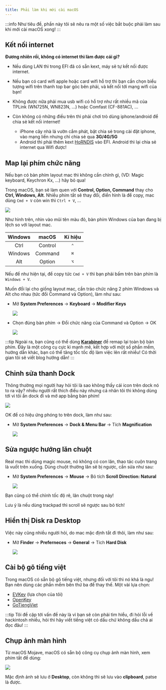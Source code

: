 ```yaml
---
title: Phải làm khi mới cài macOS
---
```


:::info
Như tiêu đề, phần này tôi sẽ nêu ra một số việc bắt buộc phải làm sau khi mới cài macOS xong!
:::

## Kết nối internet

**Đương nhiên rồi, không có internet thì làm được cái gì?**

+ Nếu dùng LAN thì trong EFI đã có sẵn kext, máy sẽ tự kết nối được internet.

+ Nếu bạn có card wifi apple hoặc card wifi hỗ trợ thì bạn cần chọn biểu tượng wifi trên thanh top bar góc bên phải, và kết nối tới mạng wifi của bạn!

+ Không được nữa phải mua usb wifi có hỗ trợ như rất nhiều mã của TPLink (WN725N, WN823N, ...) hoặc Comfast (CF-881AC), ...

+ Còn không có những điều trên thì phải chơi trò dùng iphone/android để chia sẻ kết nối internet!
  + iPhone cây nhà lá vườn cắm phát, bật chia sẻ trong cài đặt iphone, vào mạng liền nhưng chỉ chia sẻ qua **3G/4G/5G**
  + Android thì phải thêm kext [HoRNDIS](https://github.com/jwise/HoRNDIS/releases/tag/rel9.2) vào EFI. Android thì lại chia sẻ internet qua Wifi được!

## Map lại phím chức năng

Nếu bạn có bàn phím layout mac thì không cần chỉnh gì,  (VD: Magic keyboard, Keychron Kx, ...) hãy bỏ qua!

Trong macOS, bạn sẽ làm quen với **Control, Option, Command** thay cho **Ctrl, Windows, Alt**. Nhiều phím tắt sẽ thay đổi, điển hình là để copy, mac dùng `Cmd + V` còn win thì `Ctrl + V`, ...

![](/img/docs/post-install/kb-layout.png)

Như hình trên, nhìn vào mũi tên màu đỏ, bàn phím Windows của bạn đang bị lệch so với layout mac.

| Windows |  macOS  | Kí hiệu |
| :-----: | :-----: | :-----: |
|  Ctrl   | Control |   `⌃`   |
| Windows | Command |   `⌘`   |
|   Alt   | Option |   `⌥`   |

Nếu để như hiện tại, để copy tức `Cmd + V` thì bạn phải bấm trên bàn phím là `Windows + V`.

Muốn đổi lại cho giống layout mac, cần tráo chức năng 2 phím Windows và Alt cho nhau (tức đổi Command và Option), làm như sau:

+ Mở **System Preferences** → **Keyboard** → **Modifier Keys**

    ![](/img/docs/post-install/remap-1.png)

+ Chọn đúng bàn phím → Đổi chức năng của Command và Option → OK

    ![](/img/docs/post-install/remap-2.png)

:::tip
Ngoài ra, bạn cũng có thể dùng [**Karabiner**](https://karabiner-elements.pqrs.org/) để remap lại toàn bộ bàn phím. Đây là một công cụ cực kì mạnh mẽ, kết hợp với một số phần mềm, hướng dẫn khác, bạn có thể tăng tốc tốc độ làm việc lên rất nhiều! Có thời gian tôi sẽ viết blog hướng dẫn!
:::

## Chỉnh sửa thanh Dock

Thông thường mọi người hay hỏi tôi là sao không thấy cái icon trên dock nó to ra vậy? nhiều người rất thích điều này nhưng cá nhân tôi thì không dùng tới vì tôi ẩn dock đi và mở app bằng bàn phím!

![](/img/docs/post-install/dock-mag.png)


OK để có hiệu ứng phóng to trên dock, làm như sau:

+ Mở **System Preferences** → **Dock & Menu Bar** -> Tích **Magnification**

    ![](/img/docs/post-install/dock-setting.png)

## Sửa ngược hướng lăn chuột

Real mac thì dùng magic mouse, nó không có con lăn, thao tác cuộn trang là vuốt trên xuống. Dùng chuột thường lăn sẽ bị ngược, cần sửa như sau:

+ Mở **System Preferences** → **Mouse** -> Bỏ tích **Scroll Direction: Natural**

    ![](/img/docs/post-install/dock-setting.png)

Bạn cũng có thể chỉnh tốc độ rê, lăn chuột trong này!

Lưu ý là nếu dùng trackpad thì scroll sẽ ngược sau bỏ tích!

## Hiển thị Disk ra Desktop

Việc này cũng nhiều người hỏi, do mac mặc định tắt đi thôi, làm như sau:

+ Mở **Finder** → **Preferneces** -> **General** -> Tích **Hard Disk**

    ![](/img/docs/post-install/finder-setting.png)

## Cài bộ gõ tiếng việt

Trong macOS có sẵn bộ gõ tiếng việt, nhưng đối với tôi thì nó khá là ngu! Bạn nên dùng các phần mềm bên thứ ba để thay thế. Một vài lựa chọn:

+ [EVKey](https://evkeyvn.com/) (lựa chọn của tôi)
+ [OpenKey](https://github.com/tuyenvm/OpenKey/releases)
+ [GoTiengViet](https://www.trankynam.com/gotv/)

:::tip
Tôi đề cập tới vấn đề này là vì bạn sẽ còn phải tìm hiểu, đi hỏi lỗi về hackintosh nhiều, hỏi thì hãy viết tiếng việt có dấu chứ không dấu chả ai đọc đâu!
:::

## Chụp ảnh màn hình

Từ macOS Mojave, macOS có sẵn bộ công cụ chụp ảnh màn hình, xem phím tắt để dùng:

![](/img/docs/post-install/screenshot.png)

Mặc định ảnh sẽ lưu ở **Desktop**, còn không thì sẽ lưu vào **clipboard**, patse là được.